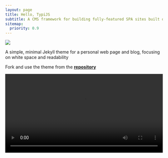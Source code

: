 ```yaml
---
layout: page
title: Hello, TypiJS
subtitle: A CMS framework for building fully-featured SPA sites built on Angular, NodeJS and MongoDB with TypeScript
sitemap:
  priority: 0.9
---
```


<img src="{{ '/assets/img/typijs-logo.png' | prepend: site.baseurl }}" id="about-img">

<div id="describe-text">
	<p>A simple, minimal Jekyll theme for a personal web page and blog, focusing on white space and readability</p>
	<p>Fork and use the theme from the <strong> <a href="https://github.com/knhash/Pudhina"> repository</a> </strong></p>
</div>

<div class="video-container">
	<video width="100%" controls>
		<source src="/assets/img/angular-cms.webm" type="video/webm">
	</video>
</div>